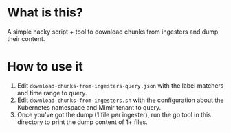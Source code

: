 # What is this?

A simple hacky script + tool to download chunks from ingesters and dump their content.

# How to use it

1. Edit `download-chunks-from-ingesters-query.json` with the label matchers and time range to query.
2. Edit `download-chunks-from-ingesters.sh` with the configuration about the Kubernetes namespace and Mimir tenant to query.
3. Once you've got the dump (1 file per ingester), run the go tool in this directory to print the dump content of 1+ files.
